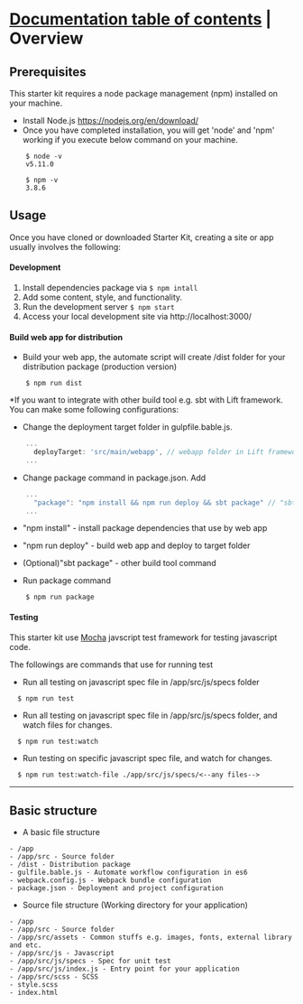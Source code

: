 # [Documentation table of contents](TOC.md) | Overview

## Prerequisites

This starter kit requires a node package management (npm) installed on your machine.

* Install Node.js https://nodejs.org/en/download/
* Once you have completed installation, you will get 'node' and 'npm' working if you execute below command on your machine.

```
    $ node -v
    v5.11.0
```

```
    $ npm -v
    3.8.6
```


## Usage

Once you have cloned or downloaded Starter Kit, creating a site or app usually involves the following:

#### Development

1. Install dependencies package via ```$ npm intall```
2. Add some content, style, and functionality.
3. Run the development server ```$ npm start```
4. Access your local development site via http://localhost:3000/


#### Build web app for distribution 

- Build your web app, the automate script will create /dist folder for your distribution package (production version)

```
    $ npm run dist
```

*If you want to integrate with other build tool e.g. sbt with Lift framework. You can make some following configurations:


* Change the deployment target folder in gulpfile.bable.js.

```javascript
    ...
      deployTarget: 'src/main/webapp', // webapp folder in Lift framework
    ...
```

* Change package command in package.json. Add 

```javascript
    ...
      "package": "npm install && npm run deploy && sbt package" // "sbt package"  
    ...
```

* "npm install" - install package dependencies that use by web app
* "npm run deploy" - build web app and deploy to target folder
* (Optional)"sbt package" - other build tool command

* Run package command

```
    $ npm run package
```

#### Testing

This starter kit use [Mocha](https://mochajs.org) javscript test framework for testing javascript code.

The followings are commands that use for running test 

- Run all testing on javascript spec file in /app/src/js/specs folder

```
  $ npm run test
```

- Run all testing on javascript spec file in /app/src/js/specs folder, and watch files for changes.

```
  $ npm run test:watch
```

- Run testing on specific javascript spec file, and watch for changes.

```
  $ npm run test:watch-file ./app/src/js/specs/<--any files-->
```

---

## Basic structure

- A basic file structure 

```
- /app
- /app/src - Source folder
- /dist - Distribution package
- gulfile.bable.js - Automate workflow configuration in es6
- webpack.config.js - Webpack bundle configuration
- package.json - Deployment and project configuration
```


- Source file structure (Working directory for your application)

```
- /app
- /app/src - Source folder
- /app/src/assets - Common stuffs e.g. images, fonts, external library and etc.
- /app/src/js - Javascript
- /app/src/js/specs - Spec for unit test
- /app/src/js/index.js - Entry point for your application 
- /app/src/scss - SCSS
- style.scss
- index.html
```


